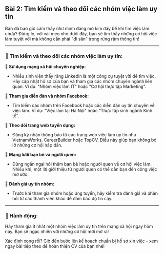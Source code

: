 ## Bài 2: Tìm kiếm và theo dõi các nhóm việc làm uy tín

Bạn đã bao giờ cảm thấy như mình đang mò kim đáy bể khi tìm việc làm chưa? Đừng lo, với vài mẹo nhỏ dưới đây, bạn sẽ tìm thấy những cơ hội việc làm tuyệt vời mà không cần phải "đi săn" trong rừng rậm thông tin!

---

### 📌 Tìm kiếm và theo dõi các nhóm việc làm uy tín:

**🔹 Sử dụng mạng xã hội chuyên nghiệp:**
- Nhiều sinh viên thấy rằng LinkedIn là một công cụ tuyệt vời để tìm việc. Hãy cập nhật hồ sơ của bạn và tham gia các nhóm chuyên ngành liên quan. Ví dụ: "Nhóm việc làm IT" hoặc "Cơ hội thực tập Marketing".

**🔹 Tham gia diễn đàn và nhóm Facebook:**
- Tìm kiếm các nhóm trên Facebook hoặc các diễn đàn uy tín chuyên về việc làm. Ví dụ: "Việc làm tại Hà Nội" hoặc "Thực tập sinh ngành Kinh tế".

**🔹 Theo dõi trang web tuyển dụng:**
- Đăng ký nhận thông báo từ các trang web việc làm uy tín như VietnamWorks, CareerBuilder hoặc TopCV. Điều này giúp bạn không bỏ lỡ những cơ hội hấp dẫn.

**🔹 Mạng lưới bạn bè và người quen:**
- Đừng ngần ngại hỏi thăm bạn bè hoặc người quen về cơ hội việc làm. Nhiều khi, một lời giới thiệu từ người quen có thể dẫn bạn đến công việc mơ ước.

**🔹 Đánh giá uy tín nhóm:**
- Trước khi tham gia nhóm hoặc ứng tuyển, hãy kiểm tra đánh giá và phản hồi từ các thành viên khác để đảm bảo độ tin cậy.

---

### 🚀 Hành động:

Hãy tham gia ít nhất một nhóm việc làm uy tín trên mạng xã hội ngay hôm nay. Bạn sẽ ngạc nhiên với những cơ hội mới mở ra!

Xác định xong rồi? Giờ đến bước lên kế hoạch chuẩn bị hồ sơ xin việc – xem ngay bài tiếp theo để hoàn thiện CV của bạn nhé!